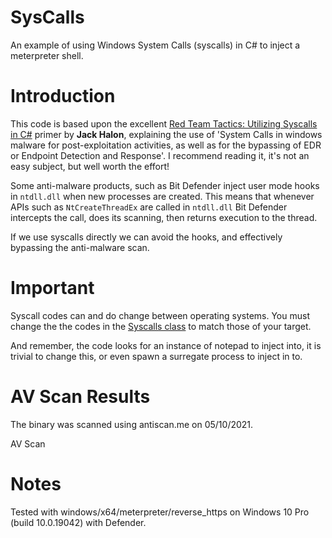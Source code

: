 # SysCalls
An example of using Windows System Calls (syscalls) in C# to inject a meterpreter shell.

# Introduction
This code is based upon the excellent [Red Team Tactics: Utilizing Syscalls in C#](https://jhalon.github.io/utilizing-syscalls-in-csharp-1/) primer by **Jack Halon**, explaining the use of 'System Calls in windows malware for post-exploitation activities, as well as for the bypassing of EDR or Endpoint Detection and Response'. I recommend reading it, it's not an easy subject, but well worth the effort!

Some anti-malware products, such as Bit Defender inject user mode hooks in `ntdll.dll` when new processes are created. This means that whenever APIs such as `NtCreateThreadEx` are called in `ntdll.dll` Bit Defender intercepts the call, does its scanning, then returns execution to the thread.

If we use syscalls directly we can avoid the hooks, and effectively bypassing the anti-malware scan.

# Important
Syscall codes can and do change between operating systems. You must change the the codes in the [Syscalls class](https://github.com/plackyhacker/SysCalls/blob/main/SysCall/Syscalls.cs) to match those of your target.

And remember, the code looks for an instance of notepad to inject into, it is trivial to change this, or even spawn a surregate process to inject in to.

# AV Scan Results

The binary was scanned using antiscan.me on 05/10/2021.

AV Scan

# Notes

Tested with windows/x64/meterpreter/reverse_https on Windows 10 Pro (build 10.0.19042) with Defender.
